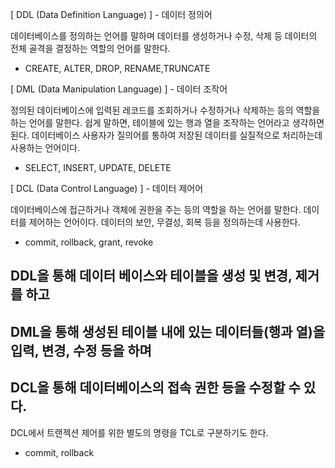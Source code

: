 [ DDL (Data Definition Language) ] - 데이터 정의어

데이터베이스를 정의하는 언어를 말하며 데이터를 생성하거나 수정, 삭제 등 데이터의 전체 골격을 결정하는 역할의 언어를 말한다.
- CREATE, ALTER, DROP, RENAME,TRUNCATE 

[ DML (Data Manipulation Language) ] - 데이터 조작어

정의된 데이터베이스에 입력된 레코드를 조회하거나 수정하거나 삭제하는 등의 역할을 하는 언어를 말한다.
쉽게 말하면, 테이블에 있는 행과 열을 조작하는 언어라고 생각하면 된다. 
데이터베이스 사용자가 질의어를 통하여 저장된 데이터를 실질적으로 처리하는데 사용하는 언어이다.
- SELECT, INSERT, UPDATE, DELETE 

[ DCL (Data Control Language) ] - 데이터 제어어

데이터베이스에 접근하거나 객체에 권한을 주는 등의 역할을 하는 언어를 말한다.
데이터를 제어하는 언어이다. 
데이터의 보안, 무결성, 회복 등을 정의하는데 사용한다.
- commit, rollback, grant, revoke

## DDL을 통해 데이터 베이스와 테이블을 생성 및 변경, 제거를 하고
## DML을 통해 생성된 테이블 내에 있는 데이터들(행과 열)을 입력, 변경, 수정 등을 하며
## DCL을 통해 데이터베이스의 접속 권한 등을 수정할 수 있다.

DCL에서 트랜젝션 제어를 위한 별도의 명령을 TCL로 구분하기도 한다.
- commit, rollback
